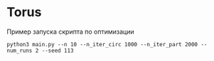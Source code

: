 # Torus

Пример запуска скрипта по оптимизации

`python3 main.py --n 10 --n_iter_circ 1000 --n_iter_part 2000 --num_runs 2 --seed 113`

